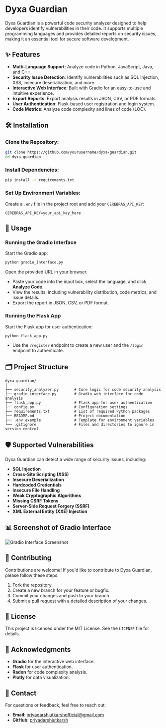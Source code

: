 # Dyxa Guardian

Dyxa Guardian is a powerful code security analyzer designed to help developers identify vulnerabilities in their code. It supports multiple programming languages and provides detailed reports on security issues, making it an essential tool for secure software development.

## ✨ Features

- **Multi-Language Support**: Analyze code in Python, JavaScript, Java, and C++.
- **Security Issue Detection**: Identify vulnerabilities such as SQL Injection, XSS, insecure deserialization, and more.
- **Interactive Web Interface**: Built with Gradio for an easy-to-use and intuitive experience.
- **Export Reports**: Export analysis results in JSON, CSV, or PDF formats.
- **User Authentication**: Flask-based user registration and login system.
- **Code Metrics**: Analyze code complexity and lines of code (LOC).

## 🛠️ Installation

### Clone the Repository:

```bash
git clone https://github.com/yourusername/dyxa-guardian.git
cd dyxa-guardian
```

### Install Dependencies:

```bash
pip install -r requirements.txt
```

### Set Up Environment Variables:

Create a `.env` file in the project root and add your `CEREBRAS_API_KEY`:

```env
CEREBRAS_API_KEY=your_api_key_here
```

## 🚀 Usage

### Running the Gradio Interface

Start the Gradio app:

```bash
python gradio_interface.py
```

Open the provided URL in your browser.

- Paste your code into the input box, select the language, and click **Analyze Code**.
- View the results, including vulnerability distribution, code metrics, and issue details.
- Export the report in JSON, CSV, or PDF format.

### Running the Flask App

Start the Flask app for user authentication:

```bash
python flask_app.py
```

- Use the `/register` endpoint to create a new user and the `/login` endpoint to authenticate.

## 🗂️ Project Structure

```plaintext
dyxa-guardian/
│
├── security_analyzer.py       # Core logic for code security analysis
├── gradio_interface.py        # Gradio web interface for code analysis
├── flask_app.py               # Flask app for user authentication
├── config.py                  # Configuration settings
├── requirements.txt           # List of required Python packages
├── README.md                  # Project documentation
├── .env.example               # Template for environment variables
└── .gitignore                 # Files and directories to ignore in version control
```

## 🛡️ Supported Vulnerabilities

Dyxa Guardian can detect a wide range of security issues, including:

- **SQL Injection**
- **Cross-Site Scripting (XSS)**
- **Insecure Deserialization**
- **Hardcoded Credentials**
- **Insecure File Handling**
- **Weak Cryptographic Algorithms**
- **Missing CSRF Tokens**
- **Server-Side Request Forgery (SSRF)**
- **XML External Entity (XXE) Injection**

## 📊 Screenshot of Gradio Interface

![Gradio Interface Screenshot]([interface.png)

## 🤝 Contributing

Contributions are welcome! If you'd like to contribute to Dyxa Guardian, please follow these steps:

1. Fork the repository.
2. Create a new branch for your feature or bugfix.
3. Commit your changes and push to your branch.
4. Submit a pull request with a detailed description of your changes.

## 📜 License

This project is licensed under the MIT License. See the `LICENSE` file for details.

## 🙏 Acknowledgments

- **Gradio** for the interactive web interface.
- **Flask** for user authentication.
- **Radon** for code complexity analysis.
- **Plotly** for data visualization.

## 📧 Contact

For questions or feedback, feel free to reach out:

- **Email**: priyadarshiutkarshofficial@gmail.com
- **GitHub**: [priyadarshiutkarsh](https://github.com/priyadarshiutkarsh)
